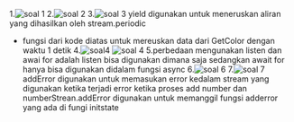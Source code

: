  1.![soal 1](image.png)
 2.![soal 2](image-1.png)
 3.![soal 3](image-2.png)
 yield digunakan untuk meneruskan aliran yang dihasilkan oleh stream.periodic
 - fungsi dari kode diatas untuk mereuskan data dari GetColor dengan waktu 1 detik
 4.![soal4](image-3.png)
 ![soal 4](image-4.png)
 5.perbedaan mengunakan listen dan awai for adalah listen bisa digunakan dimana saja sedangkan await for hanya bisa digunakan didalam fungsi async
 6.![soal 6](image-5.png)
 7.![soal 7](image-6.png)
 addError digunakan untuk memasukan error kedalam stream yang digunakan ketika terjadi error ketika proses add number
 dan numberStrean.addError digunakan untuk memanggil fungsi adderror yang ada di fungi  initstate